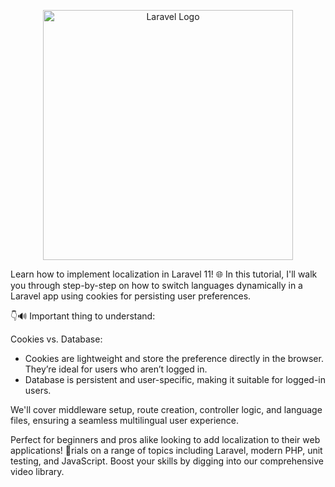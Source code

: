 <p align="center"><a href="https://laravel.com" target="_blank"><img src="https://raw.githubusercontent.com/laravel/art/master/logo-lockup/5%20SVG/2%20CMYK/1%20Full%20Color/laravel-logolockup-cmyk-red.svg" width="400" alt="Laravel Logo"></a></p>

Learn how to implement localization in Laravel 11! 🌐
In this tutorial, I'll walk you through step-by-step on how to switch languages dynamically in a Laravel app using cookies for persisting user preferences.

👇🔊 Important thing to understand:

Cookies vs. Database:
- Cookies are lightweight and store the preference directly in the browser. They’re ideal for users who aren’t logged in.
- Database is persistent and user-specific, making it suitable for logged-in users.

We'll cover middleware setup, route creation, controller logic, and language files, ensuring a seamless multilingual user experience. 

Perfect for beginners and pros alike looking to add localization to their web applications! 🚀rials on a range of topics including Laravel, modern PHP, unit testing, and JavaScript. Boost your skills by digging into our comprehensive video library.
